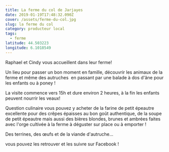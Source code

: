 ```yaml
---
title: La ferme du col de Jarjayes
date: 2019-01-19T17:48:32.090Z
cover: /assets/ferme-du-col.jpg
slug: la ferme du col
category: producteur local
tags:
  - ferme
latitude: 44.503223
longitude: 6.1018549
---
```

Raphael et Cindy vous accueillent dans leur ferme! 



Un lieu pour passer un bon moment en famille, découvrir les animaux de la ferme et même des autruches  en passant par une balade à dos d'âne pour les enfants ou à poney !

La visite commence vers 15h et dure environ 2 heures, à la fin les enfants peuvent nourrir les veaux! 



Question culinaire vous pouvez y acheter de la farine de petit épeautre excellente pour des crêpes épaisses au bon goût authentique, de la soupe de petit épeautre mais aussi des bières blondes, brunes et ambrées faites avec l'orge cultivée à la ferme à déguster sur place ou à emporter !





Des terrines, des œufs et de la viande d'autruche...





vous pouvez les retrouver et les suivre sur Facebook !
